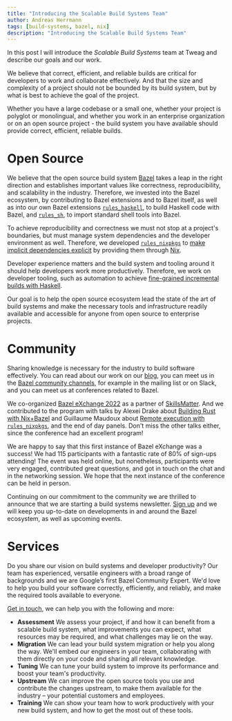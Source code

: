```yaml
---
title: "Introducing the Scalable Build Systems Team"
author: Andreas Herrmann
tags: [build-systems, bazel, nix]
description: "Introducing the Scalable Build Systems Team"
---
```


<!--
- What is it about?
  - Introduce the Scalable Build Systems team
  - What we presented at Bazel eXchange
  - That we provide professional services in the space
  - That we are committed to Bazel, Nix+Bazel, and similar
  - That we are now publishing a newsletter
- Who is it for?
  - Peers, potential hires, and potential clients
-->

In this post I will introduce the _Scalable Build Systems_ team at Tweag and
describe our goals and our work.

We believe that correct, efficient, and reliable builds are critical for
developers to work and collaborate effectively. And that the size and
complexity of a project should not be bounded by its build
system, but by what is best to achieve the goal of the project.

Whether you have a large codebase or a small one, whether your project is
polyglot or monolingual, and whether you work in an enterprise organization or
on an open source project - the build system you have available should provide
correct, efficient, reliable builds.

# Open Source

We believe that the open source build system [Bazel][bazel] takes a leap in the
right direction and establishes important values like correctness,
reproducibility, and scalability in the industry. Therefore, we invested into
the Bazel ecosystem, by contributing to Bazel extensions and to Bazel itself,
as well as into our own Bazel extensions [`rules_haskell`][rules-haskell], to
build Haskell code with Bazel, and [`rules_sh`][rules-sh], to import standard
shell tools into Bazel.

To achieve reproducibility and correctness we must not stop at a project's
boundaries, but must manage system dependencies and the developer
environment as well. Therefore, we developed [`rules_nixpkgs`][rules-nixpkgs] to [make
implicit dependencies explicit][implicit-dependencies] by providing them through
[Nix][nix].

Developer experience matters and the build system
and tooling around it should help developers work more productively.
Therefore, we work on developer tooling, such as automation to achieve
[fine-grained incremental builds with Haskell][blog-haskell-module].

Our goal is to help the open source ecosystem lead the state of the art of
build systems and make the necessary tools and infrastructure readily available
and accessible for anyone from open source to enterprise projects.

[bazel]: https://bazel.build/
[nix]: https://nixos.org/
[rules-haskell]: https://github.com/tweag/rules_haskell
[rules-sh]: https://github.com/tweag/rules_sh
[rules-nixpkgs]: https://github.com/tweag/rules_nixpkgs
[implicit-dependencies]: https://www.tweag.io/blog/2020-09-16-implicit-build-dependencies/
[blog-haskell-module]: https://www.tweag.io/blog/2022-06-23-haskell-module/

# Community

Sharing knowledge is necessary for the industry to build software effectively.
You can read about our work on our [blog][blog-bazel], you can meet
us in the [Bazel community channels][bazel-community], for example in the
mailing list or on Slack, and you can meet us at conferences related to Bazel.

We co-organized [Bazel eXchange 2022][bazel-exchange] as a
partner of [SkillsMatter][skillsmatter]. And we contributed to the program
with talks by Alexei Drake about [Building Rust with
Nix+Bazel][rust-nix-bazel-talk] and Guillaume Maudoux about [Remote execution
with `rules_nixpkgs`][remote-execution-nix], and the end of day panels. Don't miss the other talks either, since the conference had an
excellent program!

We are happy to say that this first instance of Bazel eXchange was a success!
We had 115 participants with a fantastic rate of 80% of sign-ups attending! The event
was held online, but nonetheless, participants were very engaged, contributed
great questions, and got in touch on the chat and in the networking session. We
hope that the next instance of the conference can be held in person.

Continuing on our commitment to the community we are thrilled to announce that
we are starting a build systems newsletter. [Sign up][build-newsletter] and we will
keep you up-to-date on developments in and around the Bazel
ecosystem, as well as upcoming events.

[blog-bazel]: https://www.tweag.io/blog/tags/bazel
[bazel-community]: https://bazel.build/help.md
[build-newsletter]: https://build.news
[bazel-exchange]: https://skillsmatter.com/conferences/13682-bazel-exchange#skillscasts
[skillsmatter]: https://skillsmatter.com/go/partners
[rust-nix-bazel-talk]: https://skillsmatter.com/skillscasts/17631-building-rust-projects-with-nix-and-bazel
[remote-execution-nix]: https://skillsmatter.com/skillscasts/17673-remote-execution-with-rules-nixpkgs
[panel-1]: https://skillsmatter.com/skillscasts/17669-day-1-panel
[panel-2]: https://skillsmatter.com/skillscasts/17670-day-2-panl

# Services

Do you share our vision on build systems and developer productivity? Our team
has experienced, versatile engineers with a broad range of
backgrounds and we are Google’s first Bazel Community Expert. We'd love to help you build your software
correctly, efficiently, and reliably, and make the required tools available to everyone.

[Get in touch][contact], we can help you with the following and more:

- **Assessment**
  We assess your project, if and how it can benefit from a scalable build
  system, what improvements you can expect, what resources may be required, and
  what challenges may lie on the way.
- **Migration**
  We can lead your build system migration or help you along the way. We'll
  embed our engineers in your team, collaborating with them directly on your code and sharing all relevant knowledge.
- **Tuning**
  We can tune your build system to improve its performance and boost your team's
  productivity.
- **Upstream**
  We can improve the open source tools you use and contribute the changes upstream,
  to make them available for the industry – your potential customers and employees.
- **Training**
  We can show your team how to work productively with your new build system,
  and how to get the most out of these tools.

[contact]: https://www.tweag.io/contact
